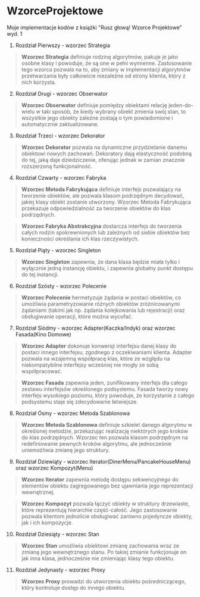 # WzorceProjektowe
Moje implementacje kodów z książki "Rusz głową! Wzorce Projektowe" wyd. 1
1) Rozdział Pierwszy - wzorzec Strategia
>**Wzorzec Strategia** definiuje rodzinę algorytmów, pakuje je jako osobne klasy i powoduje, że są one w pełni wymienne. Zastosowanie tego wzorca pozwala na to, aby zmiany w implementacji algorytmów przetwarzania były całkowicie niezależne od strony klienta, który z nich korzysta.
2) Rozdział Drugi - wzorzec Obserwator
>**Wzorzec Obserwator** definiuje pomiędzy obiektami relację jeden-do-wielu w taki sposób, że kiedy wybrany obiekt zmienia swój stan, to wszystkie jego obiekty zależne zostają o tym powiadomione i automatycznie zaktualizowane.
3) Rozdział Trzeci - wzorzec Dekorator
>**Wzorzec Dekorator** pozwala na dynamiczne przydzielanie danemu obiektowi nowych zachowań. Dekoratory dają elastyczność podobną do tej, jaką daje dziedziczenie, oferując jednak w zamian znacznie rozszerzoną funkcjonalność.
4) Rozdział Czwarty - wzorzec Fabryka
>**Wzorzec Metoda Fabrykująca** definiuje interfejs pozwalający na tworzenie obiektów, ale pozwala klasom podrzędnym decydować, jakiej klasy obiekt zostanie utworzony. Wzorzec Metoda Fabrykująca przekazuje odpowiedzialność za tworzenie obiektów do klas podrzędnych.

>**Wzorzec Fabryka Abstrakcyjna** dostarcza interfejs do tworzenia całych rodzin spokrewnionych lub zależnych od siebie obiektów bez konieczności określania ich klas rzeczywistych.
5) Rozdział Piąty - wzorzec Singleton
>**Wzorzec Singleton** zapewnia, że dana klasa będzie miała tylko i wyłącznie jedną instancję obiektu, i zapewnia globalny punkt dostępu do tej instancji.
6) Rozdział Szósty - wzorzec Polecenie
>**Wzorzec Polecenie** hermetyzuje żądania w postaci obiektów, co umożliwia parametryzowanie różnych obiektów zróżnicowanymi żądaniami (takimi jak np. żądania kolejkowania lub rejestracji) oraz obsługiwanie operacji, które można wycofać.
7) Rozdział Siódmy - wzorzec Adapter(Kaczka/Indyk) oraz wzorzec Fasada(Kino Domowe)
>**Wzorzec Adapter** dokonuje konwersji interfejsu danej klasy do postaci innego interfejsu, zgodnego z oczekiwaniami klienta. Adapter pozwala na wzajemną współpracę klas, które ze względu na niekompatybilne interfejsy wcześniej nie mogły ze sobą współpracować.

>**Wzorzec Fasada** zapewnia jeden, zunifikowany interfejs dla całego zestawu interfejsów określonego podsystemu. Fasada tworzy nowy interfejs wysokiego poziomu, który powoduje, że korzystanie z całego podsystemu staje się zdecydowanie łatwiejsze.
8) Rozdział Ósmy - wzorzec Metoda Szablonowa
>**Wzorzec Metoda Szablonowa** definiuje szkielet danego algorytmu w określonej metodzie, przekazując realizację niektórych jego kroków do klas podrzędnych. Wzorzec ten pozwala klasom podrzędnym na redefiniowanie pewnych kroków algorytmu, ale jednocześnie uniemożliwia zmianę jego struktury.
9) Rozdział Dziewiąty - wzorzec Iterator(DinerMenu/PancakeHouseMenu) oraz wzorzec Kompozyt(Menu)
>**Wzorzec Iterator** zapewnia metodę dostępu sekwencyjnego do elementów obiektu zagregowanego bez ujawniania jego reprezentacji wewnętrznej.

>**Wzorzec Kompozyt** pozwala łączyć obiekty w struktury drzewiaste, które reprezentują hierarchie część-całość. Jego zastosowanie pozwala klientom jednolicie obsługiwać zarówno pojedyncze obiekty, jak i ich kompozycje.
10) Rozdział Dziesiąty - wzorzec Stan
>**Wzorzec Stan** umożliwia obiektowi zmianę zachowania wraz ze zmianą jego wewnętrznego stanu. Po takiej zmianie funkcjonuje on jak inna klasa, jednocześnie nie zmieniając klasy tego obiektu.
11) Rozdział Jedynasty - wzorzec Proxy
>**Wzorzec Proxy** prowadzi do utworzenia obiektu pośredniczącego, który kontroluje dostęp do innego obiektu.
